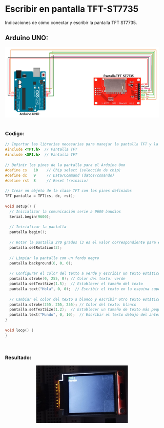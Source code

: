 # Escribir en pantalla TFT-ST7735
Indicaciones de cómo conectar y escribir la pantalla TFT ST7735.

## Arduino UNO:
<div align="center">
    <img src="conexion_arduino_tft-st7735.png" width="800px"/>  
</div>

<br>

### Codigo:

```c++
// Importar las librerías necesarias para manejar la pantalla TFT y la comunicación SPI
#include <TFT.h>  // Pantalla TFT
#include <SPI.h>  // Pantalla TFT

// Definir los pines de la pantalla para el Arduino Uno
#define cs   10    // Chip select (selección de chip)
#define dc   9     // Data/Command (datos/comando)
#define rst  8     // Reset (reinicio)

// Crear un objeto de la clase TFT con los pines definidos
TFT pantalla = TFT(cs, dc, rst);

void setup() {
  // Inicializar la comunicación serie a 9600 baudios
  Serial.begin(9600);

  // Inicializar la pantalla
  pantalla.begin();  
  
  // Rotar la pantalla 270 grados (3 es el valor correspondiente para esta rotación)
  pantalla.setRotation(3);
  
  // Limpiar la pantalla con un fondo negro
  pantalla.background(0, 0, 0);

  // Configurar el color del texto a verde y escribir un texto estático en la pantalla
  pantalla.stroke(0, 255, 0); // Color del texto: verde
  pantalla.setTextSize(1.5);  // Establecer el tamaño del texto
  pantalla.text("Hola", 0, 0);  // Escribir el texto en la esquina superior izquierda

  // Cambiar el color del texto a blanco y escribir otro texto estático en la pantalla
  pantalla.stroke(255, 255, 255); // Color del texto: blanco
  pantalla.setTextSize(1.2);  // Establecer un tamaño de texto más pequeño
  pantalla.text("Mundo", 0, 10);  // Escribir el texto debajo del anterior, con un desplazamiento en Y
}

void loop() {
}
```
<br>

### Resultado:
<div align="center">
    <img src="resultado_TFT.jpg" width="300px"/>  
</div>
